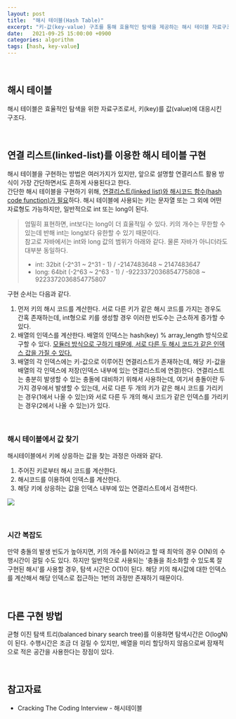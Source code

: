 ```yaml
---
layout: post
title:  "해시 테이블(Hash Table)" 
excerpt: "키-값(key-value) 구조를 통해 효율적인 탐색을 제공하는 해시 테이블 자료구조에 대해 알아본다."
date:   2021-09-25 15:00:00 +0900
categories: algorithm
tags: [hash, key-value]
---
```


<br>

## 해시 테이블 

해시 테이블은 효율적인 탐색을 위한 자료구조로서, 키(key)를 값(value)에 대응시킨 구조다.

<br>

## 연결 리스트(linked-list)를 이용한 해시 테이블 구현

해시 테이블을 구현하는 방법은 여러가지가 있지만, 앞으로 설명할 연결리스트 활용 방식이 가장 간단하면서도 흔하게 사용된다고 한다.  
간단한 해시 테이블을 구현하기 위해, <u>연결리스트(linked list)와 해시코드 함수(hash code function)가 필요</u>하다. 해시 테이블에 사용되는 키는 문자열 또는 그 외에 어떤 자료형도 가능하지만, 일반적으로 int 또는 long이 된다.

> 엄밀히 표현하면, int보다는 long이 더 효율적일 수 있다. 키의 개수는 무한할 수 있는데 반해 int는 long보다 유한할 수 있기 때문이다.  
> 참고로 자바에서는 int와 long 값의 범위가 아래와 같다. 물론 자바가 아니더라도 대부분 동일하다.  
> - int: 32bit (-2^31 ~ 2^31 - 1) / -2147483648 ~ 2147483647  
> - long: 64bit (-2^63 ~ 2^63 - 1) / -9223372036854775808 ~ 9223372036854775807

구현 순서는 다음과 같다.

1. 먼저 키의 해시 코드를 계산한다. 서로 다른 키가 같은 해시 코드를 가지는 경우도 간혹 존재하는데, int형으로 키를 생성할 경우 이러한 빈도수는 근소하게 증가할 수 있다.
2. 배열의 인덱스를 계산한다. 배열의 인덱스는 hash(key) % array_length 방식으로 구할 수 있다. <u>모듈러 방식으로 구하기 때문에, 서로 다른 두 해시 코드가 같은 인덱스 값을 가질 수 있다.</u>
3. 배열의 각 인덱스에는 키-값으로 이루어진 연결리스트가 존재하는데, 해당 키-값을 배열의 각 인덱스에 저장(인덱스 내부에 있는 연결리스트에 연결)한다. 연결리스트는 충분히 발생할 수 있는 충돌에 대비하기 위해서 사용하는데, 여기서 충돌이란 두가지 경우에서 발생할 수 있는데, 서로 다른 두 개의 키가 같은 해시 코드를 가리키는 경우(1에서 나올 수 있는)와 서로 다른 두 개의 해시 코드가 같은 인덱스를 가리키는 경우(2에서 나올 수 있는)가 있다.

<br>

### 해시 테이블에서 값 찾기

해시테이블에서 키에 상응하는 값을 찾는 과정은 아래와 같다.
 
1. 주어진 키로부터 해시 코드를 계산한다.
2. 해시코드를 이용하여 인덱스를 계산한다.
3. 해당 키에 상응하는 값을 인덱스 내부에 있는 연결리스트에서 검색한다.

![](https://img1.daumcdn.net/thumb/R1280x0/?scode=mtistory2&fname=https%3A%2F%2Fblog.kakaocdn.net%2Fdn%2FrZSs4%2FbtrfVttdxfx%2Fc1qrGzyhrSCY6H90YTEpvk%2Fimg.png)

<br>

### 시간 복잡도

만약 충돌의 발생 빈도가 높아지면, 키의 개수를 N이라고 할 때 최악의 경우 O(N)의 수행시간이 걸릴 수도 있다. 하지만 일반적으로 사용되는 '충돌을 최소화할 수 있도록 잘 구현된 해시'를 사용할 경우, 탐색 시간은 O(1)이 된다. 해당 키의 해시값에 대한 인덱스를 계산해서 해당 인덱스로 접근하는 1번의 과정만 존재하기 때문이다.

<br>

## 다른 구현 방법

균형 이진 탐색 트리(balanced binary search tree)를 이용하면 탐색시간은 O(logN)이 된다. 수행시간은 조금 더 걸릴 수 있지만, 배열을 미리 할당하지 않음으로써 잠재적으로 적은 공간을 사용한다는 장점이 있다.

<br>

## 참고자료 
- Cracking The Coding Interview - 해시테이블


